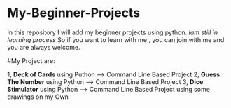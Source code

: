 # My-Beginner-Projects

In this repository I will add my beginner projects using python.
*Iam still in learning process*
So if you want to learn with me , you can join with me and you are always welcome.

#My Project are:

1, **Deck of Cards** using Puthon --> Command Line Based Project
2, **Guess The Number** using Python --> Command Line Based Project
3, **Dice Stimulator** using Python --> Command Line Based Project using some drawings on my Own
